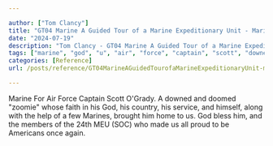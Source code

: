 ```yaml
---

author: ["Tom Clancy"]
title: "GT04 Marine A Guided Tour of a Marine Expeditionary Unit - Marine_split_004.html"
date: "2024-07-19"
description: "Tom Clancy - GT04 Marine A Guided Tour of a Marine Expeditionary Unit"
tags: ["marine", "god", "u", "air", "force", "captain", "scott", "downed", "doomed", "zoomie", "whose", "faith", "country", "service", "along", "help", "brought", "home", "bless", "member", "meu", "soc", "made", "proud", "american"]
categories: [Reference]
url: /posts/reference/GT04MarineAGuidedTourofaMarineExpeditionaryUnit-marinesplit004html

---
```



Marine
For Air Force Captain Scott O'Grady.
A downed and doomed "zoomie" whose faith in his God,
his country, his service, and himself,
along with the help of a few Marines, brought him
home to us. God bless him, and
the members of the 24th MEU (SOC)
who made us all proud to be Americans once again.
